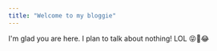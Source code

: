 ```yaml
---
title: "Welcome to my bloggie"
---
```


I'm glad you are here. I plan to talk about nothing! LOL 😝🤣😂
